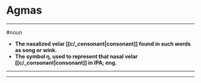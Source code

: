 # Agmas
---
#noun
- **The nasalized velar [[c/_consonant|consonant]] found in such words as song or wink.**
- **The symbol ŋ, used to represent that nasal velar [[c/_consonant|consonant]] in IPA; eng.**
---
---
